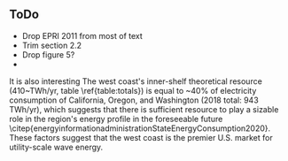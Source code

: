 ToDo
----

- Drop EPRI 2011 from most of text
- Trim section 2.2
- Drop figure 5?
- 


It is also interesting The west coast's inner-shelf theoretical resource (410~TWh/yr, table \ref{table:totals}) is equal to ~40\% of electricity consumption of California, Oregon, and Washington (2018 total: 943 TWh/yr), which suggests that there is sufficient resource to play a sizable role in the region's energy profile in the foreseeable future \citep{energyinformationadministrationStateEnergyConsumption2020}.  These factors suggest that the west coast is the premier U.S. market for utility-scale wave energy. 